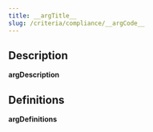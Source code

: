 ```yaml
---
title: __argTitle__
slug: /criteria/compliance/__argCode__
---
```


## Description

__argDescription__

## Definitions

__argDefinitions__
